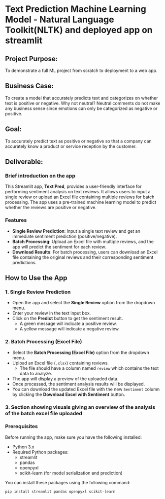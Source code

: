 # Text Prediction Machine Learning Model - Natural Language Toolkit(NLTK) and deployed app on streamlit
## Project Purpose:
To demonstrate a full ML project from scratch to deployment to a web app.

## Business Case:
To create a model that accurately predicts text and categorizes on whether text is positive or negative. Why not neutral? Neutral comments do not make any business sense since emotions can only be categorized as negative or positive.

## Goal:
To accurately predict text as positive or negative so that a company can accurately know a product or service reception by the customer.

## Deliverable:
### Brief introduction on the app

This Streamlit app, **Text Pred**, provides a user-friendly interface for performing sentiment analysis on text reviews. It allows users to input a single review or upload an Excel file containing multiple reviews for batch processing. The app uses a pre-trained machine learning model to predict whether the reviews are positive or negative.

### Features

- **Single Review Prediction**: Input a single text review and get an immediate sentiment prediction (positive/negative).
- **Batch Processing**: Upload an Excel file with multiple reviews, and the app will predict the sentiment for each review.
- **Download Results**: For batch processing, users can download an Excel file containing the original reviews and their corresponding sentiment predictions.

## How to Use the App

### 1. Single Review Prediction

- Open the app and select the **Single Review** option from the dropdown menu.
- Enter your review in the text input box.
- Click on the **Predict** button to get the sentiment result.
  - A green message will indicate a positive review.
  - A yellow message will indicate a negative review.

### 2. Batch Processing (Excel File)

- Select the **Batch Processing (Excel File)** option from the dropdown menu.
- Upload an Excel file (`.xlsx`) containing reviews.
  - The file should have a column named `review` which contains the text data to analyze.
- The app will display a preview of the uploaded data.
- Once processed, the sentiment analysis results will be displayed.
- You can download the updated Excel file with the new `Sentiment` column by clicking the **Download Excel with Sentiment** button.
### 3. Section showing visuals giving an overview of the analysis of the batch excel file uploaded

### Prerequisites

Before running the app, make sure you have the following installed:

- Python 3.x
- Required Python packages:
  - streamlit
  - pandas
  - openpyxl
  - scikit-learn (for model serialization and prediction)

You can install these packages using the following command:

```bash
pip install streamlit pandas openpyxl scikit-learn
